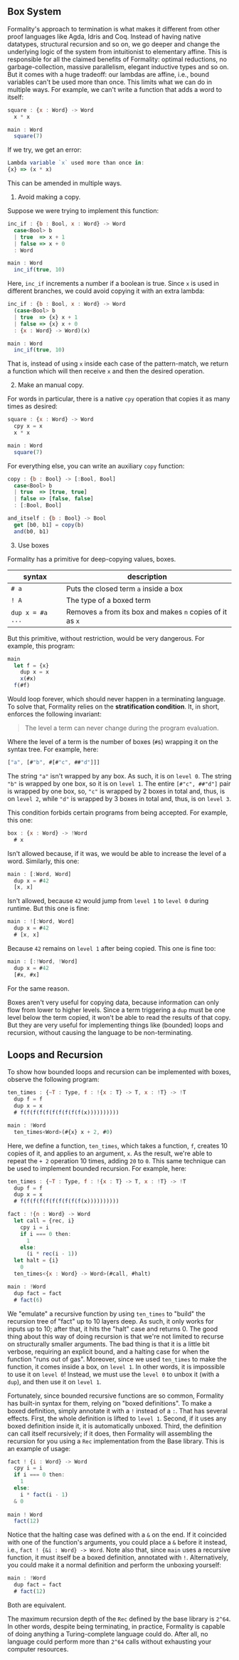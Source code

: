 ## Box System

Formality's approach to termination is what makes it different from other proof languages like Agda, Idris and Coq. Instead of having native datatypes, structural recursion and so on, we go deeper and change the underlying logic of the system from intuitionist to elementary affine. This is responsible for all the claimed benefits of Formality: optimal reductions, no garbage-collection, massive parallelism, elegant inductive types and so on. But it comes with a huge tradeoff: our lambdas are affine, i.e., bound variables can't be used more than once. This limits what we can do in multiple ways. For example, we can't write a function that adds a word to itself:

```javascript
square : {x : Word} -> Word
  x * x

main : Word
  square(7)
```

If we try, we get an error:

```javascript
Lambda variable `x` used more than once in:
{x} => (x * x)
```

This can be amended in multiple ways.

1. Avoid making a copy.

Suppose we were trying to implement this function:

```javascript
inc_if : {b : Bool, x : Word} -> Word
  case<Bool> b
  | true  => x + 1
  | false => x + 0
  : Word

main : Word
  inc_if(true, 10)
```

Here, `inc_if` increments a number if a boolean is true. Since `x` is used in different branches, we could avoid copying it with an extra lambda:

```javascript
inc_if : {b : Bool, x : Word} -> Word
  (case<Bool> b
  | true  => {x} x + 1
  | false => {x} x + 0
  : {x : Word} -> Word)(x)

main : Word
  inc_if(true, 10)
```

That is, instead of using `x` inside each case of the pattern-match, we return a function which will then receive `x` and then the desired operation.

2. Make an manual copy.

For words in particular, there is a native `cpy` operation that copies it as many times as desired:

```javascript
square : {x : Word} -> Word
  cpy x = x
  x * x

main : Word
  square(7)
```

For everything else, you can write an auxiliary `copy` function:

```javascript
copy : {b : Bool} -> [:Bool, Bool]
  case<Bool> b
  | true  => [true, true]
  | false => [false, false]
  : [:Bool, Bool]

and_itself : {b : Bool} -> Bool
  get [b0, b1] = copy(b)
  and(b0, b1)
```

3. Use boxes

Formality has a primitive for deep-copying values, boxes. 

syntax | description
--- | ---
`# a` | Puts the closed term `a` inside a box
`! A` | The type of a boxed term
`dup x = #a ...` | Removes `a` from its box and makes `n` copies of it as `x`

But this primitive, without restriction, would be very dangerous. For example, this program:

```javascript
main
  let f = {x}
    dup x = x
    x(#x)
  f(#f)
```

Would loop forever, which should never happen in a terminating language. To solve that, Formality relies on the **stratification condition**. It, in short, enforces the following invariant:

> The level a term can never change during the program evaluation.

Where the level of a term is the number of boxes (`#`s) wrapping it on the syntax tree. For example, here:

```javascript
["a", [#"b", #[#"c", ##"d"]]]
```

The string `"a"` isn't wrapped by any box. As such, it is on `level 0`. The string `"b"` is wrapped by one box, so it is on `level 1`. The entire `[#"c", ##"d"]` pair is wrapped by one box, so, `"c"` is wrapped by 2 boxes in total and, thus, is on `level 2`, while `"d"` is wrapped by 3 boxes in total and, thus, is on `level 3`. 

This condition forbids certain programs from being accepted. For example, this one:

```javascript
box : {x : Word} -> !Word 
  # x
```

Isn't allowed because, if it was, we would be able to increase the level of a word. Similarly, this one:

```javascript
main : [:Word, Word]
  dup x = #42
  [x, x]
```

Isn't allowed, because `42` would jump from `level 1` to `level 0` during runtime. But this one is fine:

```javascript
main : ![:Word, Word]
  dup x = #42
  # [x, x]
```

Because `42` remains on `level 1` after being copied. This one is fine too:

```javascript
main : [:!Word, !Word]
  dup x = #42
  [#x, #x]
```

For the same reason.

Boxes aren't very useful for copying data, because information can only flow from lower to higher levels. Since a term triggering a `dup` must be one level below the term copied, it won't be able to read the results of that copy. But they are very useful for implementing things like (bounded) loops and recursion, without causing the language to be non-terminating.

## Loops and Recursion

To show how bounded loops and recursion can be implemented with boxes, observe the following program:

```javascript
ten_times : {~T : Type, f : !{x : T} -> T, x : !T} -> !T
  dup f = f
  dup x = x
  # f(f(f(f(f(f(f(f(f(f(x))))))))))

main : !Word
  ten_times<Word>(#{x} x + 2, #0)
```

Here, we define a function, `ten_times`, which takes a function, `f`, creates 10 copies of it, and applies to an argument, `x`. As the result, we're able to repeat the `+ 2` operation 10 times, adding `20` to `0`. This same technique can be used to implement bounded recursion. For example, here:

```javascript
ten_times : {~T : Type, f : !{x : T} -> T, x : !T} -> !T
  dup f = f
  dup x = x
  # f(f(f(f(f(f(f(f(f(f(x))))))))))

fact : !{n : Word} -> Word
  let call = {rec, i}
    cpy i = i
    if i === 0 then:
      1
    else:
      (i * rec(i - 1))
  let halt = {i}
    0
  ten_times<{x : Word} -> Word>(#call, #halt)

main : !Word
  dup fact = fact
  # fact(6)
```

We "emulate" a recursive function by using `ten_times` to "build" the recursion tree of "fact" up to 10 layers deep. As such, it only works for inputs up to 10; after that, it hits the "halt" case and returns 0. The good thing about this way of doing recursion is that we're not limited to recurse on structurally smaller arguments. The bad thing is that it is a little bit verbose, requiring an explicit bound, and a halting case for when the function "runs out of gas". Moreover, since we used `ten_times` to make the function, it comes inside a box, on `level 1`. In other words, it is impossible to use it on `level 0`! Instead, we must use the `level 0` to unbox it (with a `dup`), and then use it on `level 1`.

Fortunately, since bounded recursive functions are so common, Formality has built-in syntax for them, relying on "boxed definitions". To make a boxed definition, simply annotate it with a `!` instead of a `:`. That has several effects. First, the whole definition is lifted to `level 1`. Second, if it uses any boxed definition inside it, it is automatically unboxed. Third, the definition can call itself recursively; if it does, then Formality will assembling the recursion for you using a `Rec` implementation from the Base library. This is an example of usage:

```javascript
fact ! {i : Word} -> Word
  cpy i = i
  if i === 0 then:
    1
  else:
    i * fact(i - 1)
  & 0
  
main ! Word
  fact(12)
```

Notice that the halting case was defined with a `&` on the end. If it coincided with one of the function's arguments, you could place a `&` before it instead, i.e., `fact ! {&i : Word} -> Word`. Note also that, since `main` uses a recursive function, it must itself be a boxed definition, annotated with `!`. Alternatively, you could make it a normal definition and perform the unboxing yourself:

```javascript
main : !Word
  dup fact = fact
  # fact(12)
```

Both are equivalent.

The maximum recursion depth of the `Rec` defined by the base library is `2^64`. In other words, despite being terminating, in practice, Formality is capable of doing anything a Turing-complete language could do. After all, no language could perform more than `2^64` calls without exhausting your computer resources.
